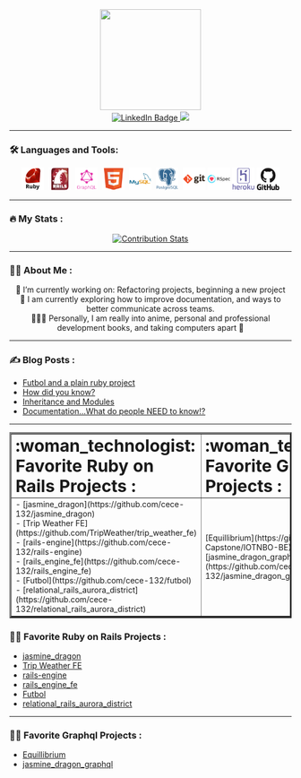 <div id="header" align="center">
  <img src="https://media.giphy.com/media/XLUAGn0w6kTmcvWmOy/giphy.gif" width="180" height="180"/>

</div>


<div id="badges" align="center">
  <a href="https://www.linkedin.com/in/candace-eckels/">
    <img src="https://img.shields.io/badge/LinkedIn-blue?style=for-the-badge&logo=linkedin&logoColor=white" alt="LinkedIn Badge" />
  </a> 
  
  <a> 
    <img src="https://komarev.com/ghpvc/?username=cece-132&style=for-the-badge" />
  </a>
</div>

---

### :hammer_and_wrench: Languages and Tools:

<div align="center">
  <img src="https://github.com/devicons/devicon/blob/master/icons/ruby/ruby-original-wordmark.svg" title="Ruby" alt="Ruby" width="40" height="40"/>&nbsp;
  <img src="https://github.com/devicons/devicon/blob/master/icons/rails/rails-original-wordmark.svg" title="Rails" alt="Rails" width="40" height="40"/>&nbsp;
  <img src="https://github.com/devicons/devicon/blob/master/icons/graphql/graphql-plain-wordmark.svg"  title="GraphQL" alt="GraphQL" width="40" height="40"/>&nbsp;
  <img src="https://github.com/devicons/devicon/blob/master/icons/html5/html5-original.svg" title="HTML5" alt="HTML" width="40" height="40"/>&nbsp;
  <img src="https://github.com/devicons/devicon/blob/master/icons/mysql/mysql-original-wordmark.svg" title="MySQL"  alt="MySQL" width="40" height="40"/>&nbsp;
  <img src="https://github.com/devicons/devicon/blob/master/icons/postgresql/postgresql-plain-wordmark.svg" title="PostgreSQL" alt="PostgreSQL" width="40" height="40"/>&nbsp;
  <img src="https://github.com/devicons/devicon/blob/master/icons/git/git-original-wordmark.svg" title="Git" **alt="Git" width="40" height="40"/>
  <img src="https://github.com/devicons/devicon/blob/master/icons/rspec/rspec-original-wordmark.svg" title="RSpec" **alt="RSpec" width="40" height="40"/>
  <img src="https://github.com/devicons/devicon/blob/master/icons/heroku/heroku-original-wordmark.svg" title="heroku" **alt="heroku" width="40" height="40"/>
  <img src="https://github.com/devicons/devicon/blob/master/icons/github/github-original-wordmark.svg" title="GitHub" **alt="GitHub" width="40" height="40"/>
</div>

---

### :fire: My Stats :

<div id="stats" align="center">
  
  [![Contribution Stats](https://github-readme-stats.vercel.app/api?username=cece-132&show_icons=true&theme=radical)](https://github.com/cece-132?tab=repositories)

</div>

---

### :woman_technologist: About Me :

<div id="info" align="center">
  
🔭 I’m currently working on: Refactoring projects, beginning a new project <br>
💬 I am currently exploring how to improve documentation, and ways to better communicate across teams. <br>
🦹🏽‍♀️ Personally, I am really into anime, personal and professional development books, and taking computers apart 🤪 <br>
  
</div>

---

### :writing_hand: Blog Posts :
  
<!-- BLOG-POST-LIST:START -->
- [Futbol and a plain ruby project](https://dev.to/cece132/ruby-project-3308)
- [How did you know?](https://dev.to/cece132/how-did-you-know-e36)
- [Inheritance and Modules](https://dev.to/cece132/inheritance-and-modules-28bf)
- [Documentation...What do people NEED to know!?](https://dev.to/cece132/documentationwhat-do-people-need-to-know-2153)
<!-- BLOG-POST-LIST:END -->

---

<table border="3">
 <tr>
    <td><b style="font-size:30px">:woman_technologist: Favorite Ruby on Rails Projects :</b></td>
    <td><b style="font-size:30px">:woman_technologist: Favorite Graphql Projects :</b></td>
 </tr>
 <tr>
    <td>
      - [jasmine_dragon](https://github.com/cece-132/jasmine_dragon) <br>
      - [Trip Weather FE](https://github.com/TripWeather/trip_weather_fe) <br>
      - [rails-engine](https://github.com/cece-132/rails-engine) <br>
      - [rails_engine_fe](https://github.com/cece-132/rails_engine_fe) <br>
      - [Futbol](https://github.com/cece-132/futbol) <br>
      - [relational_rails_aurora_district](https://github.com/cece-132/relational_rails_aurora_district) <br>
   </td>
    <td>
      [Equillibrium](https://github.com/IOTNBO-Capstone/IOTNBO-BE) <br>
      [jasmine_dragon_graphql](https://github.com/cece-132/jasmine_dragon_graphql) <br>
   </td>
 </tr>
</table>

### :woman_technologist: Favorite Ruby on Rails Projects :
- [jasmine_dragon](https://github.com/cece-132/jasmine_dragon)
- [Trip Weather FE](https://github.com/TripWeather/trip_weather_fe)
- [rails-engine](https://github.com/cece-132/rails-engine)
- [rails_engine_fe](https://github.com/cece-132/rails_engine_fe)
- [Futbol](https://github.com/cece-132/futbol)
- [relational_rails_aurora_district](https://github.com/cece-132/relational_rails_aurora_district)

---

### :woman_technologist: Favorite Graphql Projects :
- [Equillibrium](https://github.com/IOTNBO-Capstone/IOTNBO-BE)
- [jasmine_dragon_graphql](https://github.com/cece-132/jasmine_dragon_graphql)
